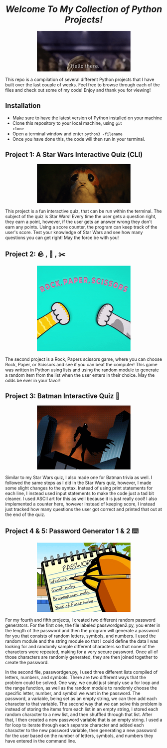 <h1 align="center"><i>Welcome To My Collection of Python Projects! </h1></i>

<p align="center" >
<img  width=300 src="/gif/hellothere.gif" alt="animated"/>
</p>
 
This repo is a compilation of several different Python projects that I have built over the last couple of weeks. Feel free to browse through each of the files and check out some of my code! Enjoy and thank you for viewing!

## Installation
* Make sure to have the latest version of Python installed on your machine
* Clone this repository to your local machine, using <code>git clone</code>
* Open a terminal window and enter <code>python3 -filename</code> 
* Once you have done this, the code will then run in your terminal.
 
## Project 1: A Star Wars Interactive Quiz (CLI)

<p align="center" >
<img  width=300 src="/gif/porg1.gif" alt="porg"/>
</p>

This project is a fun  interactive quiz, that can be run within the terminal. The subject of the quiz is Star Wars! Every time the user gets a question right, they earn a point, however, if the user gets an answer wrong they don't earn any points. Using a score counter, the program can keep track of the user's score. Test your knowledge of Star Wars and see how many questions you can get right! May the force be with you!

## Project 2: :rock: , :page_with_curl: , :scissors: 

<p align="center" >
<img  width=300 src="/gif/rps.gif" alt="rps"/>
</p>

The second project is a Rock, Papers scissors game, where you can choose Rock, Paper, or Scissors and see if you can beat the computer! This game was written in Python using lists and using the random module to generate a random item from the list when the user enters in their choice. May the odds be ever in your favor!


## Project 3: Batman Interactive Quiz :bat:

<p align="center" >
<img  width=300 src="/gif/batman.gif" alt="batman"/>
</p>

Similar to my Star Wars quiz, I also made one for Batman trivia as well. I followed the same steps as I did in the Star Wars quiz, however, I made some slight changes to the syntax. Instead of using print statements for each line, I instead used input statements to make the code just a tad bit cleaner. I used ASCII art for this as well because it is just really cool! I also implemented a counter here, however instead of keeping score, I instead just tracked how many questions the user got correct and printed that out at the end of the quiz. 



## Project 4 & 5: Password Generator 1 & 2 :keyboard:

<p align="center" >
<img  width=300 src="/gif/password.gif" alt="password"/>
</p>

For my fourth and fifth projects, I created two different random password generators. For the first one, the file labeled passwordgen2.py, you enter in the length of the password and then the program will generate a password for you that consists of random letters, symbols, and numbers. I used the random module and the string module so that I could define the data I was looking for and randomly sample different characters so that none of the characters were repeated, making for a very secure password. Once all of those characters are randomly generated, they are then joined together to create the password. 

In the second file, passwordgen.py, I used three different lists compiled of letters, numbers, and symbols. There are two different ways that the problem could be solved. One way, we could just simply use a for loop and the range function, as well as the random module to randomly choose the specific letter, number, and symbol we want in the password. The password, a variable, being set as an empty string, we can then add each character to that variable. The second way that we can solve this problem is instead of storing the items from each list in an empty string, I stored each random character to a new list, and then shuffled through that list. After that, I then created a new password variable that is an empty string. I used a for loop to iterate through each separate character and added each character to the new password variable, then generating a new password for the user based on the number of letters, symbols, and numbers they have entered in the command line. 
